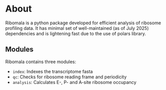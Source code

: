 # About

Ribomala is a python package developed for efficient analysis of ribosome profiling data. It has minimal set of well-maintained (as of July 2025) dependencies and is lightening fast due to the use of polars library.

## Modules

Ribomala contains three modules:

- `index`: Indexes the transcriptome fasta
- `qc`: Checks for ribosome reading frame and periodicity
- `analysis`: Calculates E-, P- and A-site ribosome occupancy
